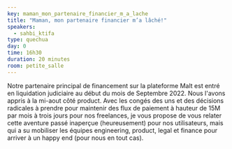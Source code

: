 ```yaml
---
key: maman_mon_partenaire_financier_m_a_lache
title: "Maman, mon partenaire financier m’a lâché!"
speakers:
  - sahbi_ktifa
type: quechua
day: 0
time: 16h30
duration: 20 minutes
room: petite_salle
---
```


Notre partenaire principal de financement sur la plateforme Malt est entré en liquidation judiciaire au début du mois de Septembre 2022. Nous l'avons appris à la mi-aout côté product. Avec les congés des uns et des décisions radicales à prendre pour maintenir des flux de paiement à hauteur de 15M par mois à trois jours pour nos freelances, je vous propose de vous relater cette aventure passé inaperçue (heureusement) pour nos utilisateurs, mais qui a su mobiliser les équipes engineering, product, legal et finance pour arriver à un happy end (pour nous en tout cas).